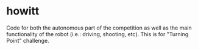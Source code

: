# howitt
Code for both the autonomous part of the competition as well as the main functionality of the robot (i.e.: driving, shooting, etc). This is for "Turning Point" challenge.
